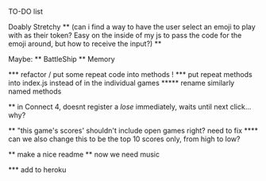 
TO-DO list

Doably Stretchy
  ** (can i find a way to have the user select an emoji to play with as their token? 
     Easy on the inside of my js to pass the code for the emoji around, but how to receive the input?) **

Maybe:
** BattleShip
** Memory

*** refactor / put some repeat code into methods !
*** put repeat methods into index.js instead of in the individual games
***** rename similarly named methods


** in Connect 4, doesnt register a *lose* immediately, waits until next click... why?

** "this game's scores' shouldn't include open games right? need to fix
**** can we also change this to be the top 10 scores only, from high to low?

** make a nice readme
** now we need music

*** add to heroku
